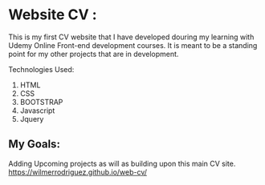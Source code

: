 # Website CV :
This is my first CV website that I have developed douring my learning with Udemy Online Front-end development courses.
It is meant to be a standing point for my other projects that are in development. 

Technologies Used:
1. HTML 
2. CSS
3. BOOTSTRAP
4. Javascript
5. Jquery

## My Goals:
Adding Upcoming projects as will as building upon this main CV site.
https://wilmerrodriguez.github.io/web-cv/


